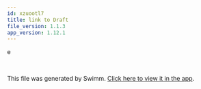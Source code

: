 ```yaml
---
id: xzuootl7
title: link to Draft
file_version: 1.1.3
app_version: 1.12.1
---
```


e

<br/>

This file was generated by Swimm. [Click here to view it in the app](https://swimm-web-app.web.app/repos/Z2l0aHViJTNBJTNBTm9hUmVwbyUzQSUzQU5vYW96ZXI=/docs/xzuootl7).
